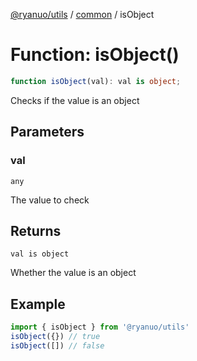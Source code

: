 [@ryanuo/utils](../../index.md) / [common](../index.md) / isObject

# Function: isObject()

```ts
function isObject(val): val is object;
```

Checks if the value is an object

## Parameters

### val

`any`

The value to check

## Returns

`val is object`

Whether the value is an object

## Example

```ts
import { isObject } from '@ryanuo/utils'
isObject({}) // true
isObject([]) // false
```

